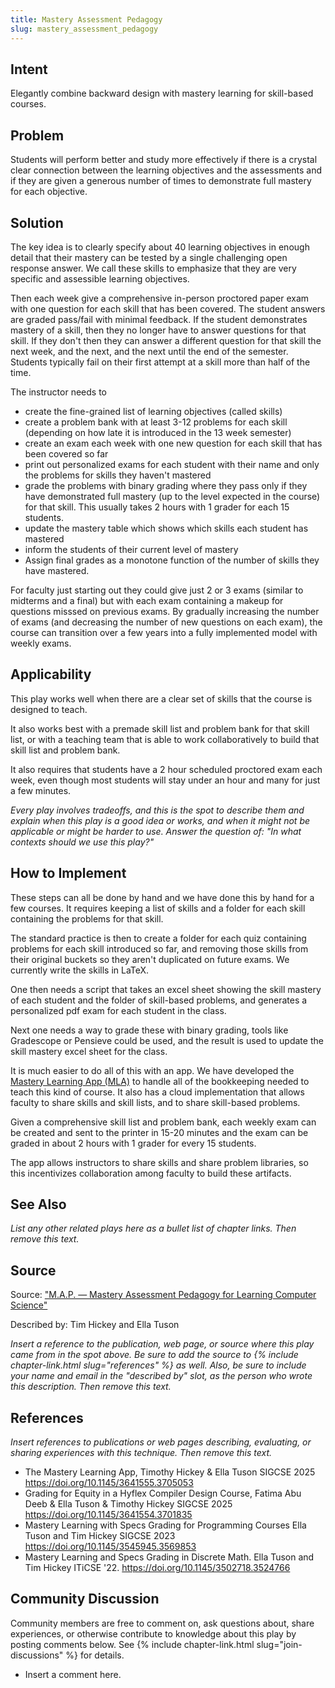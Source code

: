 ```yaml
---
title: Mastery Assessment Pedagogy
slug: mastery_assessment_pedagogy
---
```

## Intent
Elegantly combine backward design with mastery learning for skill-based courses.



## Problem
Students will perform better and study more effectively if there is a crystal clear connection between the learning objectives and the assessments and if they are given a generous number of times to demonstrate full mastery for each objective.



## Solution
The key idea is to clearly specify about 40 learning objectives in enough detail that their mastery can be tested by a single challenging open response answer. We call these skills to emphasize that they are very specific and assessible learning objectives. 

Then each week give a comprehensive in-person proctored paper exam with one question for each skill that has been covered. The student answers are graded pass/fail with minimal feedback. If the student demonstrates mastery of a skill, then they no longer have to answer questions for that skill. If they don't then they can answer a different question for that skill the next week, and the next, and the next until the end of the semester. Students typically fail on their first attempt at a skill more than half of the time.

The instructor needs to 
* create the fine-grained list of learning objectives (called skills)
* create a problem bank with at least 3-12 problems for each skill (depending on how late it is introduced in the 13 week semester)
* create an exam each week with one new question for each skill that has been covered so far
* print out personalized exams for each student with their name and only the problems for skills they haven't mastered
* grade the problems with binary grading where they pass only if they have demonstrated full mastery (up to the level expected in the course) for that skill. This usually takes 2 hours with 1 grader for each 15 students.
* update the mastery table which shows which skills each student has mastered
* inform the students of their current level of mastery
* Assign final grades as a monotone function of the number of skills they have mastered.

For faculty just starting out they could give just 2 or 3 exams (similar to midterms and a final)
but with each exam containing a makeup for questions misssed on previous exams. By gradually increasing
the number of exams (and decreasing the number of new questions on each exam), the course can transition
over a few years into a fully implemented model with weekly exams.


## Applicability
This play works well when there are a clear set of skills that the course is designed to teach.

It also works best with a premade skill list and problem bank for that skill list, or with a teaching team
that is able to work collaboratively to build that skill list and problem bank.

It also requires that students have a 2 hour scheduled proctored exam each week, even though most students will stay under an hour and many for just a few minutes.

_Every play involves tradeoffs, and this is the spot to describe them and
explain when this play is a good idea or works, and when it might not
be applicable or might be harder to use. Answer the question of: "In what
contexts should we use this play?"_


## How to Implement

These steps can all be done by hand and we have done this by hand for a few courses. It requires keeping a list of skills and a folder for each skill containing the problems for that skill. 

The standard practice is then to create a folder for each quiz containing problems for each skill introduced so far, and removing those skills from their original buckets so they aren't duplicated on future exams. We currently write the skills in LaTeX.

One then needs a script that takes an excel sheet showing the skill mastery of each student and the folder of skill-based problems, and generates a personalized pdf exam for each student in the class. 

Next one needs a way to grade these with binary grading, tools like Gradescope or Pensieve could be used, and the result is used to update the skill mastery excel sheet for the class. 

It is much easier to do all of this with an app. We have developed the [Mastery Learning App (MLA)](https://github.com/tjhickey724/MasteryLearningApp) to handle all of the bookkeeping needed to teach this kind of course. It also has a cloud implementation that allows faculty to share skills and skill lists, and to share skill-based problems. 

Given a comprehensive skill list and problem bank, each weekly exam can be created and sent to the printer in 15-20 minutes and the exam can be graded in about 2 hours with 1 grader for every 15 students.

The app allows instructors to share skills and share problem libraries, so this incentivizes collaboration among
faculty to build these artifacts.


## See Also

_List any other related plays here as a bullet list of chapter links.
Then remove this text._


## Source

Source: ["M.A.P. — Mastery Assessment Pedagogy for Learning Computer Science"](https://www.proquest.com/openview/908ec01bbc9600eb77f75795e9966bd5/1.pdf?pq-origsite=gscholar&cbl=18750&diss=y)


Described by: Tim Hickey and Ella Tuson

_Insert a reference to the publication, web page, or source where this play
came from in the spot above. Be sure to add the source
to {% include chapter-link.html slug="references" %} as well.
Also, be sure to include your name and email in the "described by" slot,
as the person who wrote this description.
Then remove this text._


## References

_Insert references to publications or web pages describing, evaluating, or
sharing experiences with this technique. Then remove this text._

* The Mastery Learning App,
Timothy Hickey & Ella Tuson
SIGCSE 2025
https://doi.org/10.1145/3641555.3705053
* Grading for Equity in a Hyflex Compiler Design Course,
Fatima Abu Deeb & Ella Tuson & Timothy Hickey
SIGCSE 2025
https://doi.org/10.1145/3641554.3701835
* Mastery Learning with Specs Grading for Programming Courses
Ella Tuson and Tim Hickey
SIGCSE 2023
https://doi.org/10.1145/3545945.3569853
* Mastery Learning and Specs Grading in Discrete Math.
Ella Tuson and Tim Hickey
ITiCSE '22. https://doi.org/10.1145/3502718.3524766



## Community Discussion

Community members are free to comment on, ask questions about, share
experiences, or otherwise contribute to knowledge about this play by
posting comments below.
See {% include chapter-link.html slug="join-discussions" %} for details.

* Insert a comment here.
